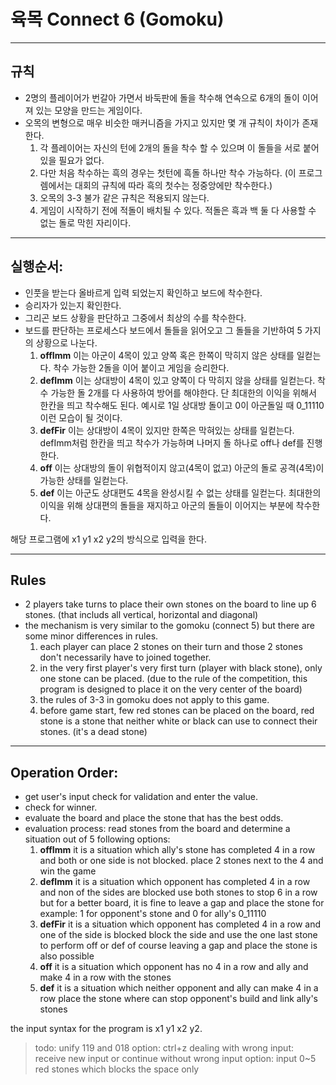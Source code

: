 # 육목 Connect 6 (Gomoku)
---

## 규칙
- 2명의 플레이어가 번갈아 가면서 바둑판에 돌을 착수해 연속으로 6개의 돌이 이어져 있는 모양을 만드는 게임이다.
- 오목의 변형으로 매우 비슷한 매커니즘을 가지고 있지만 몇 개 규칙이 차이가 존재한다. 
  1. 각 플레이어는 자신의 턴에 2개의 돌을 착수 할 수 있으며 이 돌들을 서로 붙어있을 필요가 없다. 
  2. 다만 처음 착수하는 흑의 경우는 첫턴에 흑돌 하나만 착수 가능하다. (이 프로그렘에서는 대회의 규칙에 따라 흑의 첫수는 정중앙에만 착수한다.)
  3. 오목의 3-3 불가 같은 규칙은 적용되지 않는다. 
  4. 게임이 시작하기 전에 적돌이 배치될 수 있다. 적돌은 흑과 백 둘 다 사용할 수 없는 돌로 막힌 자리이다. 
---



## 실행순서: 

- 인풋을 받는다 올바르게 입력 되었는지 확인하고 보드에 착수한다. 
- 승리자가 있는지 확인한다. 
- 그리곤 보드 상황을 판단하고 그중에서 최상의 수를 착수한다. 
- 보드를 판단하는 프로세스다 보드에서 돌들을 읽어오고 그 돌들을 기반하여 5 가지의 상황으로 나눈다. 
  1. **offImm** 이는 아군이 4목이 있고 양쪽 혹은 한쪽이 막히지 않은 상태를 일컫는다. 착수 가능한 2돌을 이어 붙이고 게임을 승리한다. 
  2. **defImm** 이는 상대방이 4목이 있고 양쪽이 다 막히지 않을 상태를 일컫는다. 착수 가능한 돌 2개를 다 사용하여 방어를 해야한다. 단 최대한의 이익을 위해서 한칸을 띄고 착수해도 된다. 예시로 1일 상대방 돌이고 0이 아군돌일 때 0_11110 이런 모습이 될 것이다. 
  3. **defFir** 이는 상대방이 4목이 있지만 한쪽은 막혀있는 상태를 일컫는다. defImm처럼 한칸을 띄고 착수가 가능하며 나머지 돌 하나로 off나 def를 진행한다. 
  4. **off** 이는 상대방의 돌이 위협적이지 않고(4목이 없고) 아군의 돌로 공격(4목)이 가능한 상태를 일컫는다. 
  5. **def** 이는 아군도 상대편도 4목을 완성시킬 수 없는 상태를 일컫는다. 최대한의 이익을 위해 상대편의 돌들을 재지하고 아군의 돌들이 이어지는 부분에 착수한다.

해당 프로그램에 x1 y1 x2 y2의 방식으로 입력을 한다.

---
## Rules
- 2 players take turns to place their own stones on the board to line up 6 stones. (that includs all vertical, horizontal and diagonal)
- the mechanism is very similar to the gomoku (connect 5) but there are some minor differences in rules.
  1. each player can place 2 stones on their turn and those 2 stones don't necessarily have to joined together. 
  2. in the very first player's very first turn (player with black stone), only one stone can be placed. (due to the rule of the competition, this program is designed to place it on the very center of the board)
  3. the rules of 3-3 in gomoku does not apply to this game. 
  4. before game start, few red stones can be placed on the board, red stone is a stone that neither white or black can use to connect their stones. (it's a dead stone)
---

## Operation Order: 

- get user's input check for validation and enter the value.
- check for winner.
- evaluate the board and place the stone that has the best odds.
- evaluation process: read stones from the board and determine a situation out of 5 following options:
  1. **offImm** it is a situation which ally's stone has completed 4 in a row and both or one side is not blocked. place 2 stones next to the 4 and win the game 
  2. **defImm** it is a situation which opponent has completed 4 in a row and non of the sides are blocked use both stones to stop 6 in a row but for a better board, it is fine to leave a gap and place the stone for example: 1 for opponent's stone and 0 for ally's 0_11110 
  3. **defFir** it is a situation which opponent has completed 4 in a row and one of the side is blocked block the side and use the one last stone to perform off or def of course leaving a gap and place the stone is also possible 
  4. **off** it is a situation which opponent has no 4 in a row and ally and make 4 in a row with the stones 
  5. **def** it is a situation which neither opponent and ally can make 4 in a row place the stone where can stop opponent's build and link ally's stones

the input syntax for the program is x1 y1 x2 y2.


>todo: unify 119 and 018 option: ctrl+z dealing with wrong input: receive new input or continue without wrong input option: input 0~5 red stones which blocks the space only
